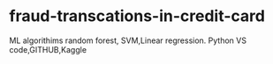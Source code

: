 # fraud-transcations-in-credit-card
 ML algorithims
random forest, SVM,Linear regression.
Python
VS code,GITHUB,Kaggle

